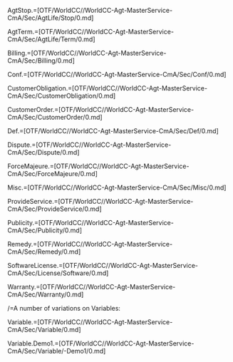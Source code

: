 AgtStop.=[OTF/WorldCC//WorldCC-Agt-MasterService-CmA/Sec/AgtLife/Stop/0.md]

AgtTerm.=[OTF/WorldCC//WorldCC-Agt-MasterService-CmA/Sec/AgtLife/Term/0.md]

Billing.=[OTF/WorldCC//WorldCC-Agt-MasterService-CmA/Sec/Billing/0.md]

Conf.=[OTF/WorldCC//WorldCC-Agt-MasterService-CmA/Sec/Conf/0.md]

CustomerObligation.=[OTF/WorldCC//WorldCC-Agt-MasterService-CmA/Sec/CustomerObligation/0.md]

CustomerOrder.=[OTF/WorldCC//WorldCC-Agt-MasterService-CmA/Sec/CustomerOrder/0.md]

Def.=[OTF/WorldCC//WorldCC-Agt-MasterService-CmA/Sec/Def/0.md]

Dispute.=[OTF/WorldCC//WorldCC-Agt-MasterService-CmA/Sec/Dispute/0.md]

ForceMajeure.=[OTF/WorldCC//WorldCC-Agt-MasterService-CmA/Sec/ForceMajeure/0.md]

Misc.=[OTF/WorldCC//WorldCC-Agt-MasterService-CmA/Sec/Misc/0.md]

ProvideService.=[OTF/WorldCC//WorldCC-Agt-MasterService-CmA/Sec/ProvideService/0.md]

Publicity.=[OTF/WorldCC//WorldCC-Agt-MasterService-CmA/Sec/Publicity/0.md]

Remedy.=[OTF/WorldCC//WorldCC-Agt-MasterService-CmA/Sec/Remedy/0.md]

SoftwareLicense.=[OTF/WorldCC//WorldCC-Agt-MasterService-CmA/Sec/License/Software/0.md]

Warranty.=[OTF/WorldCC//WorldCC-Agt-MasterService-CmA/Sec/Warranty/0.md]

/=A number of variations on Variables:

Variable.=[OTF/WorldCC//WorldCC-Agt-MasterService-CmA/Sec/Variable/0.md]

Variable.Demo1.=[OTF/WorldCC//WorldCC-Agt-MasterService-CmA/Sec/Variable/-Demo1/0.md]